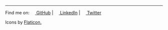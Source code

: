 
---

Find me on:
[<img src="https://waked.imgs.sh/github.png" style="height: 1em"/> GitHub](https://github.com/dzierzanowski) |
[<img src="https://waked.imgs.sh/linkedin.png" style="height: 1em"/> LinkedIn](https://www.linkedin.com/in/kamil-dzierzanowski/) |
[<img src="https://waked.imgs.sh/twitter.png" style="height: 1em"/> Twitter](https://twitter.com/wakedowsky)


Icons by <a href="https://www.flaticon.com/" title="icons">Flaticon.</a>
